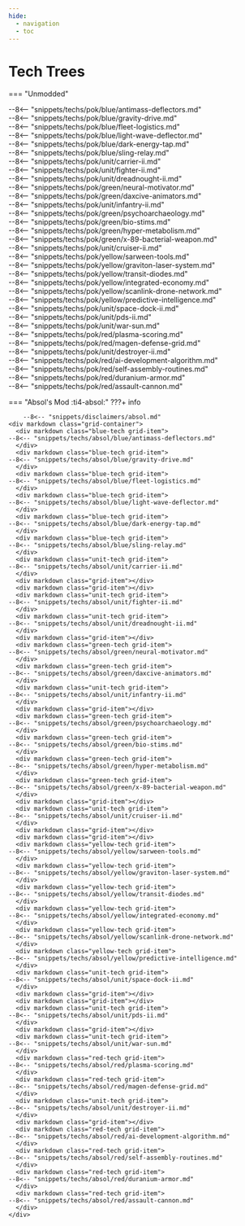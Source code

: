 ```yaml
---
hide:
  - navigation
  - toc
---
```



# Tech Trees

=== "Unmodded"
    <div markdown class="grid-container">
      <div markdown class="blue-tech grid-item">
    --8<-- "snippets/techs/pok/blue/antimass-deflectors.md"
      </div>
      <div markdown class="blue-tech grid-item">
    --8<-- "snippets/techs/pok/blue/gravity-drive.md"
      </div>
      <div markdown class="blue-tech grid-item">
    --8<-- "snippets/techs/pok/blue/fleet-logistics.md"
      </div>
      <div markdown class="blue-tech grid-item">
    --8<-- "snippets/techs/pok/blue/light-wave-deflector.md"
      </div>
      <div markdown class="blue-tech grid-item">
    --8<-- "snippets/techs/pok/blue/dark-energy-tap.md"
      </div>
      <div markdown class="blue-tech grid-item">
    --8<-- "snippets/techs/pok/blue/sling-relay.md"
      </div>
      <div markdown class="unit-tech grid-item">
    --8<-- "snippets/techs/pok/unit/carrier-ii.md"
      </div>
      <div markdown class="grid-item"></div>
      <div markdown class="grid-item"></div>
      <div markdown class="unit-tech grid-item">
    --8<-- "snippets/techs/pok/unit/fighter-ii.md"
      </div>
      <div markdown class="unit-tech grid-item">
    --8<-- "snippets/techs/pok/unit/dreadnought-ii.md"
      </div>
      <div markdown class="grid-item"></div>
      <div markdown class="green-tech grid-item">
    --8<-- "snippets/techs/pok/green/neural-motivator.md"
      </div>
      <div markdown class="green-tech grid-item">
    --8<-- "snippets/techs/pok/green/daxcive-animators.md"
      </div>
      <div markdown class="unit-tech grid-item">
    --8<-- "snippets/techs/pok/unit/infantry-ii.md"
      </div>
      <div markdown class="grid-item"></div>
      <div markdown class="green-tech grid-item">
    --8<-- "snippets/techs/pok/green/psychoarchaeology.md"
      </div>
      <div markdown class="green-tech grid-item">
    --8<-- "snippets/techs/pok/green/bio-stims.md"
      </div>
      <div markdown class="green-tech grid-item">
    --8<-- "snippets/techs/pok/green/hyper-metabolism.md"
      </div>
      <div markdown class="green-tech grid-item">
    --8<-- "snippets/techs/pok/green/x-89-bacterial-weapon.md"
      </div>
      <div markdown class="grid-item"></div>
      <div markdown class="unit-tech grid-item">
    --8<-- "snippets/techs/pok/unit/cruiser-ii.md"
      </div>
      <div markdown class="grid-item"></div>
      <div markdown class="grid-item"></div>
      <div markdown class="yellow-tech grid-item">
    --8<-- "snippets/techs/pok/yellow/sarween-tools.md"
      </div>
      <div markdown class="yellow-tech grid-item">
    --8<-- "snippets/techs/pok/yellow/graviton-laser-system.md"
      </div>
      <div markdown class="yellow-tech grid-item">
    --8<-- "snippets/techs/pok/yellow/transit-diodes.md"
      </div>
      <div markdown class="yellow-tech grid-item">
    --8<-- "snippets/techs/pok/yellow/integrated-economy.md"
      </div>
      <div markdown class="yellow-tech grid-item">
    --8<-- "snippets/techs/pok/yellow/scanlink-drone-network.md"
      </div>
      <div markdown class="yellow-tech grid-item">
    --8<-- "snippets/techs/pok/yellow/predictive-intelligence.md"
      </div>
      <div markdown class="unit-tech grid-item">
    --8<-- "snippets/techs/pok/unit/space-dock-ii.md"
      </div>
      <div markdown class="grid-item"></div>
      <div markdown class="grid-item"></div>
      <div markdown class="unit-tech grid-item">
    --8<-- "snippets/techs/pok/unit/pds-ii.md"
      </div>
      <div markdown class="grid-item"></div>
      <div markdown class="unit-tech grid-item">
    --8<-- "snippets/techs/pok/unit/war-sun.md"
      </div>
      <div markdown class="red-tech grid-item">
    --8<-- "snippets/techs/pok/red/plasma-scoring.md"
      </div>
      <div markdown class="red-tech grid-item">
    --8<-- "snippets/techs/pok/red/magen-defense-grid.md"
      </div>
      <div markdown class="unit-tech grid-item">
    --8<-- "snippets/techs/pok/unit/destroyer-ii.md"
      </div>
      <div markdown class="grid-item"></div>
      <div markdown class="red-tech grid-item">
    --8<-- "snippets/techs/pok/red/ai-development-algorithm.md"
      </div>
      <div markdown class="red-tech grid-item">
    --8<-- "snippets/techs/pok/red/self-assembly-routines.md"
      </div>
      <div markdown class="red-tech grid-item">
    --8<-- "snippets/techs/pok/red/duranium-armor.md"
      </div>
      <div markdown class="red-tech grid-item">
    --8<-- "snippets/techs/pok/red/assault-cannon.md"
      </div>
    </div>

=== "Absol's Mod :ti4-absol:"
    ???+ info

        --8<-- "snippets/disclaimers/absol.md"
    <div markdown class="grid-container">
      <div markdown class="blue-tech grid-item">
    --8<-- "snippets/techs/absol/blue/antimass-deflectors.md"
      </div>
      <div markdown class="blue-tech grid-item">
    --8<-- "snippets/techs/absol/blue/gravity-drive.md"
      </div>
      <div markdown class="blue-tech grid-item">
    --8<-- "snippets/techs/absol/blue/fleet-logistics.md"
      </div>
      <div markdown class="blue-tech grid-item">
    --8<-- "snippets/techs/absol/blue/light-wave-deflector.md"
      </div>
      <div markdown class="blue-tech grid-item">
    --8<-- "snippets/techs/absol/blue/dark-energy-tap.md"
      </div>
      <div markdown class="blue-tech grid-item">
    --8<-- "snippets/techs/absol/blue/sling-relay.md"
      </div>
      <div markdown class="unit-tech grid-item">
    --8<-- "snippets/techs/absol/unit/carrier-ii.md"
      </div>
      <div markdown class="grid-item"></div>
      <div markdown class="grid-item"></div>
      <div markdown class="unit-tech grid-item">
    --8<-- "snippets/techs/absol/unit/fighter-ii.md"
      </div>
      <div markdown class="unit-tech grid-item">
    --8<-- "snippets/techs/absol/unit/dreadnought-ii.md"
      </div>
      <div markdown class="grid-item"></div>
      <div markdown class="green-tech grid-item">
    --8<-- "snippets/techs/absol/green/neural-motivator.md"
      </div>
      <div markdown class="green-tech grid-item">
    --8<-- "snippets/techs/absol/green/daxcive-animators.md"
      </div>
      <div markdown class="unit-tech grid-item">
    --8<-- "snippets/techs/absol/unit/infantry-ii.md"
      </div>
      <div markdown class="grid-item"></div>
      <div markdown class="green-tech grid-item">
    --8<-- "snippets/techs/absol/green/psychoarchaeology.md"
      </div>
      <div markdown class="green-tech grid-item">
    --8<-- "snippets/techs/absol/green/bio-stims.md"
      </div>
      <div markdown class="green-tech grid-item">
    --8<-- "snippets/techs/absol/green/hyper-metabolism.md"
      </div>
      <div markdown class="green-tech grid-item">
    --8<-- "snippets/techs/absol/green/x-89-bacterial-weapon.md"
      </div>
      <div markdown class="grid-item"></div>
      <div markdown class="unit-tech grid-item">
    --8<-- "snippets/techs/absol/unit/cruiser-ii.md"
      </div>
      <div markdown class="grid-item"></div>
      <div markdown class="grid-item"></div>
      <div markdown class="yellow-tech grid-item">
    --8<-- "snippets/techs/absol/yellow/sarween-tools.md"
      </div>
      <div markdown class="yellow-tech grid-item">
    --8<-- "snippets/techs/absol/yellow/graviton-laser-system.md"
      </div>
      <div markdown class="yellow-tech grid-item">
    --8<-- "snippets/techs/absol/yellow/transit-diodes.md"
      </div>
      <div markdown class="yellow-tech grid-item">
    --8<-- "snippets/techs/absol/yellow/integrated-economy.md"
      </div>
      <div markdown class="yellow-tech grid-item">
    --8<-- "snippets/techs/absol/yellow/scanlink-drone-network.md"
      </div>
      <div markdown class="yellow-tech grid-item">
    --8<-- "snippets/techs/absol/yellow/predictive-intelligence.md"
      </div>
      <div markdown class="unit-tech grid-item">
    --8<-- "snippets/techs/absol/unit/space-dock-ii.md"
      </div>
      <div markdown class="grid-item"></div>
      <div markdown class="grid-item"></div>
      <div markdown class="unit-tech grid-item">
    --8<-- "snippets/techs/absol/unit/pds-ii.md"
      </div>
      <div markdown class="grid-item"></div>
      <div markdown class="unit-tech grid-item">
    --8<-- "snippets/techs/absol/unit/war-sun.md"
      </div>
      <div markdown class="red-tech grid-item">
    --8<-- "snippets/techs/absol/red/plasma-scoring.md"
      </div>
      <div markdown class="red-tech grid-item">
    --8<-- "snippets/techs/absol/red/magen-defense-grid.md"
      </div>
      <div markdown class="unit-tech grid-item">
    --8<-- "snippets/techs/absol/unit/destroyer-ii.md"
      </div>
      <div markdown class="grid-item"></div>
      <div markdown class="red-tech grid-item">
    --8<-- "snippets/techs/absol/red/ai-development-algorithm.md"
      </div>
      <div markdown class="red-tech grid-item">
    --8<-- "snippets/techs/absol/red/self-assembly-routines.md"
      </div>
      <div markdown class="red-tech grid-item">
    --8<-- "snippets/techs/absol/red/duranium-armor.md"
      </div>
      <div markdown class="red-tech grid-item">
    --8<-- "snippets/techs/absol/red/assault-cannon.md"
      </div>
    </div>
